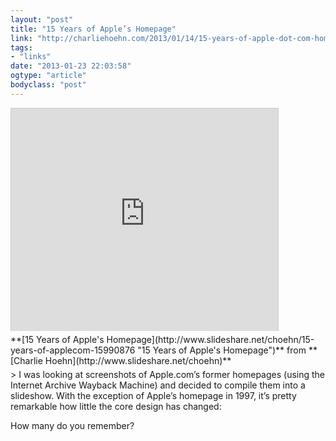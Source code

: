 ```yaml
---
layout: "post"
title: "15 Years of Apple’s Homepage"
link: "http://charliehoehn.com/2013/01/14/15-years-of-apple-dot-com-homepage/"
tags: 
- "links"
date: "2013-01-23 22:03:58"
ogtype: "article"
bodyclass: "post"
---
```


<iframe allowfullscreen="" frameborder="0" height="356" marginheight="0" marginwidth="0" mozallowfullscreen="" scrolling="no" src="http://www.slideshare.net/slideshow/embed_code/15990876" style="border:1px solid #CCC;border-width:1px 1px 0;margin-bottom:5px" webkitallowfullscreen="" width="427"></iframe>

<div style="margin-bottom:5px">**[15 Years of Apple's Homepage](http://www.slideshare.net/choehn/15-years-of-applecom-15990876 "15 Years of Apple's Homepage")** from **[Charlie Hoehn](http://www.slideshare.net/choehn)**</div>> I was looking at screenshots of Apple.com’s former homepages (using the Internet Archive Wayback Machine) and decided to compile them into a slideshow. With the exception of Apple’s homepage in 1997, it’s pretty remarkable how little the core design has changed:

How many do you remember?